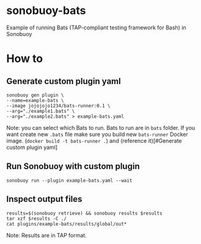 # sonobuoy-bats
Example of running Bats (TAP-compliant testing framework for Bash) in Sonobuoy

# How to

## Generate custom plugin yaml

```
sonobuoy gen plugin \
--name=example-bats \
--image jojojojo1234/bats-runner:0.1 \
--arg="./example1.bats" \
--arg="./example2.bats" > example-bats.yaml
```

Note: you can select which Bats to run. Bats to run are in `bats` folder. If you want create new `.bats` file make sure you build new `bats-runner` Docker image. (`docker build -t bats-runner .`) and (reference it)[#Generate custom plugin yaml] 

## Run Sonobuoy with custom plugin

```
sonobuoy run --plugin example-bats.yaml --wait
```

## Inspect output files

```
results=$(sonobuoy retrieve) && sonobuoy results $results
tar xzf $results -C ./
cat plugins/example-bats/results/global/out*
```

Note: Results are in TAP format.